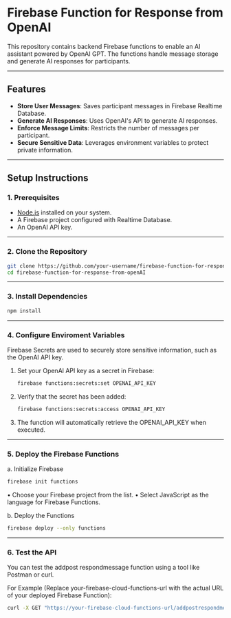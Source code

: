 # Firebase Function for Response from OpenAI

This repository contains backend Firebase functions to enable an AI assistant powered by OpenAI GPT. The functions handle message storage and generate AI responses for participants.

---

## Features
- **Store User Messages**: Saves participant messages in Firebase Realtime Database.
- **Generate AI Responses**: Uses OpenAI's API to generate AI responses.
- **Enforce Message Limits**: Restricts the number of messages per participant.
- **Secure Sensitive Data**: Leverages environment variables to protect private information.

---

## Setup Instructions

### 1. Prerequisites
- [Node.js](https://nodejs.org/) installed on your system.
- A Firebase project configured with Realtime Database.
- An OpenAI API key.

---

### 2. Clone the Repository

```bash
git clone https://github.com/your-username/firebase-function-for-response-from-openAI.git
cd firebase-function-for-response-from-openAI
```
---

### 3. Install Dependencies
```bash
npm install
```

---

### 4. Configure Enviroment Variables

Firebase Secrets are used to securely store sensitive information, such as the OpenAl API key.

1. Set your OpenAl API key as a secret in Firebase:
   ```bash
   firebase functions:secrets:set OPENAI_API_KEY
   ```
2. Verify that the secret has been added:
   ```bash
   firebase functions:secrets:access OPENAI_API_KEY
   ```
3. The function will automatically retrieve the OPENAI_API_KEY when executed.

---

### 5. Deploy the Firebase Functions

a. Initialize Firebase
```bash
firebase init functions
```
• Choose your Firebase project from the list.
• Select JavaScript as the language for Firebase Functions.

b. Deploy the Functions
```bash
firebase deploy --only functions
```
---

### 6. Test the API

You can test the addpost respondmessage function using a tool like Postman or curl.

For Example (Replace your-firebase-cloud-functions-url with the actual URL of your deployed Firebase Function):
```bash
curl -X GET "https://your-firebase-cloud-functions-url/addpostrespondmessage?text=Hello&pid=participant123"

```
